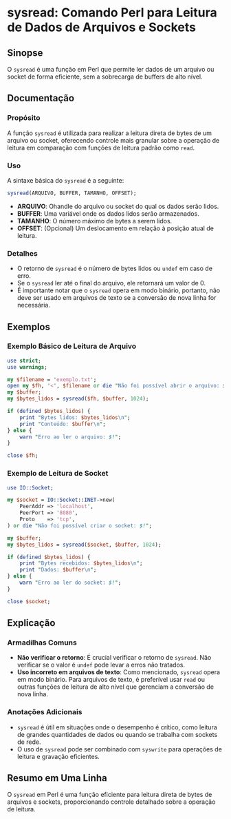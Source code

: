 <!--
Meta Description: # sysread: Comando Perl para Leitura de Dados de Arquivos e Sockets ## Sinopse O `sysread` é uma função em Perl que permite ler dados de um arquivo ou...
Meta Keywords: sysread, leitura, socket, arquivo, buffer
-->

# sysread: Comando Perl para Leitura de Dados de Arquivos e Sockets

## Sinopse
O `sysread` é uma função em Perl que permite ler dados de um arquivo ou socket de forma eficiente, sem a sobrecarga de buffers de alto nível.

## Documentação
### Propósito
A função `sysread` é utilizada para realizar a leitura direta de bytes de um arquivo ou socket, oferecendo controle mais granular sobre a operação de leitura em comparação com funções de leitura padrão como `read`.

### Uso
A sintaxe básica do `sysread` é a seguinte:

```perl
sysread(ARQUIVO, BUFFER, TAMANHO, OFFSET);
```

- **ARQUIVO**: Ohandle do arquivo ou socket do qual os dados serão lidos.
- **BUFFER**: Uma variável onde os dados lidos serão armazenados.
- **TAMANHO**: O número máximo de bytes a serem lidos.
- **OFFSET**: (Opcional) Um deslocamento em relação à posição atual de leitura.

### Detalhes
- O retorno de `sysread` é o número de bytes lidos ou `undef` em caso de erro.
- Se o `sysread` ler até o final do arquivo, ele retornará um valor de 0.
- É importante notar que o `sysread` opera em modo binário, portanto, não deve ser usado em arquivos de texto se a conversão de nova linha for necessária.

## Exemplos
### Exemplo Básico de Leitura de Arquivo
```perl
use strict;
use warnings;

my $filename = 'exemplo.txt';
open my $fh, '<', $filename or die "Não foi possível abrir o arquivo: $!";
my $buffer;
my $bytes_lidos = sysread($fh, $buffer, 1024);

if (defined $bytes_lidos) {
    print "Bytes lidos: $bytes_lidos\n";
    print "Conteúdo: $buffer\n";
} else {
    warn "Erro ao ler o arquivo: $!";
}

close $fh;
```

### Exemplo de Leitura de Socket
```perl
use IO::Socket;

my $socket = IO::Socket::INET->new(
    PeerAddr => 'localhost',
    PeerPort => '8080',
    Proto    => 'tcp',
) or die "Não foi possível criar o socket: $!";

my $buffer;
my $bytes_lidos = sysread($socket, $buffer, 1024);

if (defined $bytes_lidos) {
    print "Bytes recebidos: $bytes_lidos\n";
    print "Dados: $buffer\n";
} else {
    warn "Erro ao ler do socket: $!";
}

close $socket;
```

## Explicação
### Armadilhas Comuns
- **Não verificar o retorno**: É crucial verificar o retorno de `sysread`. Não verificar se o valor é `undef` pode levar a erros não tratados.
- **Uso incorreto em arquivos de texto**: Como mencionado, `sysread` opera em modo binário. Para arquivos de texto, é preferível usar `read` ou outras funções de leitura de alto nível que gerenciam a conversão de nova linha.

### Anotações Adicionais
- `sysread` é útil em situações onde o desempenho é crítico, como leitura de grandes quantidades de dados ou quando se trabalha com sockets de rede.
- O uso de `sysread` pode ser combinado com `syswrite` para operações de leitura e gravação eficientes.

## Resumo em Uma Linha
O `sysread` em Perl é uma função eficiente para leitura direta de bytes de arquivos e sockets, proporcionando controle detalhado sobre a operação de leitura.